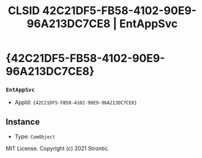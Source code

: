 ﻿---
title: "CLSID 42C21DF5-FB58-4102-90E9-96A213DC7CE8 | EntAppSvc"
excerpt: What is COM-Object CLSID 42C21DF5-FB58-4102-90E9-96A213DC7CE8?
---

# {42C21DF5-FB58-4102-90E9-96A213DC7CE8}

### `EntAppSvc`
* AppId: `{42C21DF5-FB58-4102-90E9-96A213DC7CE8}`

## Instance

* Type: `ComObject`

MIT License. Copyright (c) 2021 Strontic.


